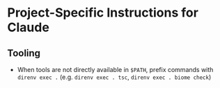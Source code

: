 # Project-Specific Instructions for Claude

## Tooling

- When tools are not directly available in `$PATH`, prefix commands with `direnv exec .` (e.g. `direnv exec . tsc`, `direnv exec . biome check`)